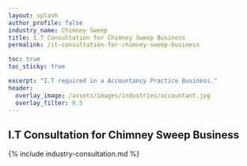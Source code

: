 ```yaml
---
layout: splash 
author_profile: false 
industry_name: Chimney Sweep
title: I.T Consultation for Chimney Sweep Business
permalink: /it-consultation-for-chimney-sweep-business

toc: true
toc_sticky: true

excerpt: "I.T required in a Accountancy Practice Business."
header:
  overlay_image: /assets/images/industries/accountant.jpg
  overlay_filter: 0.5 
---
```


## I.T Consultation for Chimney Sweep Business

{% include industry-consultation.md %}
